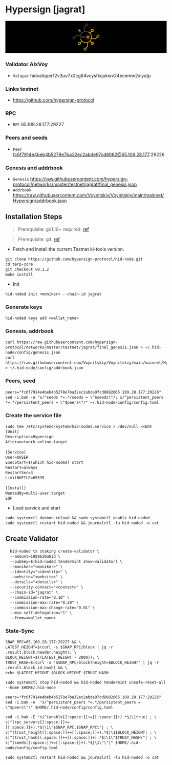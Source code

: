 # Hypersign [jagrat]
![Hypersign Guide](https://github.com/Voynitskiy/Voynitskiy/blob/main/testnet/Hypersign/Hypersign.png)
### Validator AlxVoy
* `Valoper` hidvaloper12v3uv7x0cg64vcystkqukwv24ecerew2xlyqtp
### Links testnet
* https://github.com/hypersign-protocol
### RPC
* `RPC` 65.109.28.177:29227
### Peers and seeds
* `Peer` fc6f7914e4beb4b5278e7ba32ec2abde97cd8082@65.109.28.177:29226
### Genesis and addrbook
* `Genesis` https://raw.githubusercontent.com/hypersign-protocol/networks/master/testnet/jagrat/final_genesis.json
* `Addrbook` https://raw.githubusercontent.com/Voynitskiy/Voynitskiy/main/mainnet/Hypersign/addrbook.json
## Installation Steps
>Prerequisite: go1.19+ required. [ref](https://golang.org/doc/install)

>Prerequisite: git. [ref](https://github.com/git/git)

* Fetch and install the current Testnet ki-tools version.
```shell
git clone https://github.com/hypersign-protocol/hid-node.git
cd terp-core
git checkout v0.1.2
make install
```
* Init
```
hid-noded init <moniker> --chain-id jagrat
```

### Generate keys
```
hid-noded keys add <wallet_name>
```
### Genesis, addrbook
```
curl https://raw.githubusercontent.com/hypersign-protocol/networks/master/testnet/jagrat/final_genesis.json > ~/.hid-node/config/genesis.json
curl https://raw.githubusercontent.com/Voynitskiy/Voynitskiy/main/mainnet/Hypersign/addrbook.json > ~/.hid-node/config/addrbook.json
```
### Peers, seed
```
peers="fc6f7914e4beb4b5278e7ba32ec2abde97cd8082@65.109.28.177:29226"
sed -i.bak -e "s/^seeds *=.*/seeds = \"$seeds\"/; s/^persistent_peers *=.*/persistent_peers = \"$peers\"/" ~/.hid-node/config/config.toml
```
### Create the service file
```
sudo tee /etc/systemd/system/hid-noded.service > /dev/null <<EOF
[Unit]
Description=Hypersign
After=network-online.target

[Service]
User=$USER
ExecStart=$(which hid-noded) start
Restart=always
RestartSec=3
LimitNOFILE=65535

[Install]
WantedBy=multi-user.target
EOF
```
* Load service and start
```
sudo systemctl daemon-reload && sudo systemctl enable hid-noded
sudo systemctl restart hid-noded && journalctl -fu hid-noded -o cat
```
## Create Validator
```
  hid-noded tx staking create-validator \
  --amount=1929630uhid \
  --pubkey=$(hid-noded tendermint show-validator) \
  --moniker="<moniker>" \
  --identity="<identity>" \
  --website="<website>" \
  --details="<details>" \
  --security-contact="<contact>" \
  --chain-id="jagrat" \
  --commission-rate="0.10" \
  --commission-max-rate="0.20" \
  --commission-max-change-rate="0.01" \
  --min-self-delegation="1" \
  --from=<wallet_name>
```
### State-Sync
```
SNAP_RPC=65.109.28.177:29227 && \
LATEST_HEIGHT=$(curl -s $SNAP_RPC/block | jq -r .result.block.header.height); \
BLOCK_HEIGHT=$((LATEST_HEIGHT - 2000)); \
TRUST_HASH=$(curl -s "$SNAP_RPC/block?height=$BLOCK_HEIGHT" | jq -r .result.block_id.hash) && \
echo $LATEST_HEIGHT $BLOCK_HEIGHT $TRUST_HASH
```
```
sudo systemctl stop hid-noded && hid-noded tendermint unsafe-reset-all --home $HOME/.hid-node
```
```
peers="fc6f7914e4beb4b5278e7ba32ec2abde97cd8082@65.109.28.177:29226"
sed -i.bak -e  "s/^persistent_peers *=.*/persistent_peers = \"$peers\"/" $HOME/.hid-node/config/config.toml
```
```
sed -i.bak -E "s|^(enable[[:space:]]+=[[:space:]]+).*$|\1true| ; \
s|^(rpc_servers[[:space:]]+=[[:space:]]+).*$|\1\"$SNAP_RPC,$SNAP_RPC\"| ; \
s|^(trust_height[[:space:]]+=[[:space:]]+).*$|\1$BLOCK_HEIGHT| ; \
s|^(trust_hash[[:space:]]+=[[:space:]]+).*$|\1\"$TRUST_HASH\"| ; \
s|^(seeds[[:space:]]+=[[:space:]]+).*$|\1\"\"|" $HOME/.hid-node/config/config.toml
```
```
sudo systemctl restart hid-noded && journalctl -fu hid-noded -o cat
```
